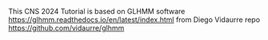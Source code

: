 This CNS 2024 Tutorial is based on GLHMM software https://glhmm.readthedocs.io/en/latest/index.html from  Diego Vidaurre repo https://github.com/vidaurre/glhmm 
